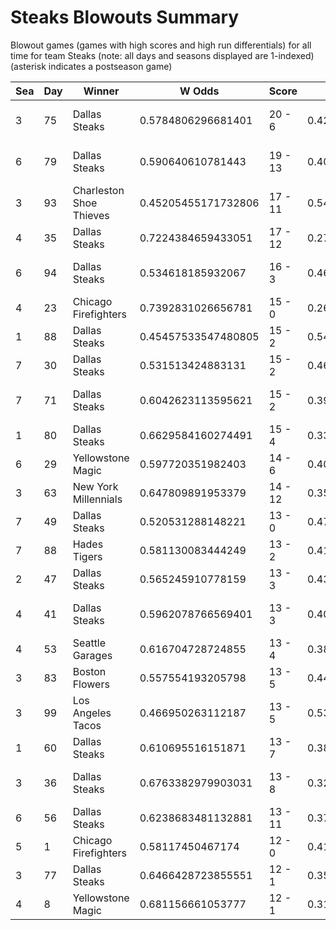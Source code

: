 # Steaks Blowouts Summary



Blowout games (games with high scores and high run differentials) for all time for team Steaks (note: all days and seasons displayed are 1-indexed) (asterisk indicates a postseason game)


| Sea | Day | Winner | W Odds | Score | L Odds | Loser | 
| ------ |------ |------ |------ |------ |------ |------ |
| 3 | 75 | Dallas Steaks | 0.5784806296681401 | 20 - 6 | 0.42151937033185904 | San Francisco Lovers | 
| 6 | 79 | Dallas Steaks | 0.590640610781443 | 19 - 13 | 0.409359389218556 | Canada Moist Talkers | 
| 3 | 93 | Charleston Shoe Thieves | 0.45205455171732806 | 17 - 11 | 0.547945448282671 | Dallas Steaks | 
| 4 | 35 | Dallas Steaks | 0.7224384659433051 | 17 - 12 | 0.27756153405669504 | Unlimited Tacos | 
| 6 | 94 | Dallas Steaks | 0.534618185932067 | 16 - 3 | 0.46538181406793305 | Canada Moist Talkers | 
| 4 | 23 | Chicago Firefighters | 0.7392831026656781 | 15 - 0 | 0.260716897334321 | Dallas Steaks | 
| 1 | 88 | Dallas Steaks | 0.45457533547480805 | 15 - 2 | 0.545424664525191 | Chicago Firefighters | 
| 7 | 30 | Dallas Steaks | 0.531513424883131 | 15 - 2 | 0.46848657511686803 | Philly Pies | 
| 7 | 71 | Dallas Steaks | 0.6042623113595621 | 15 - 2 | 0.395737688640437 | Mexico City Wild Wings | 
| 1 | 80 | Dallas Steaks | 0.6629584160274491 | 15 - 4 | 0.33704158397255 | Boston Flowers | 
| 6 | 29 | Yellowstone Magic | 0.597720351982403 | 14 - 6 | 0.402279648017596 | Dallas Steaks | 
| 3 | 63 | New York Millennials | 0.647809891953379 | 14 - 12 | 0.35219010804662004 | Dallas Steaks | 
| 7 | 49 | Dallas Steaks | 0.520531288148221 | 13 - 0 | 0.47946871185177803 | Hades Tigers | 
| 7 | 88 | Hades Tigers | 0.581130083444249 | 13 - 2 | 0.41886991655575 | Dallas Steaks | 
| 2 | 47 | Dallas Steaks | 0.565245910778159 | 13 - 3 | 0.43475408922184006 | Boston Flowers | 
| 4 | 41 | Dallas Steaks | 0.5962078766569401 | 13 - 3 | 0.40379212334305903 | San Francisco Lovers | 
| 4 | 53 | Seattle Garages | 0.616704728724855 | 13 - 4 | 0.383295271275144 | Dallas Steaks | 
| 3 | 83 | Boston Flowers | 0.557554193205798 | 13 - 5 | 0.44244580679420104 | Dallas Steaks | 
| 3 | 99 | Los Angeles Tacos | 0.466950263112187 | 13 - 5 | 0.533049736887812 | Dallas Steaks | 
| 1 | 60 | Dallas Steaks | 0.610695516151871 | 13 - 7 | 0.38930448384812805 | Boston Flowers | 
| 3 | 36 | Dallas Steaks | 0.6763382979903031 | 13 - 8 | 0.323661702009696 | Kansas City Breath Mints | 
| 6 | 56 | Dallas Steaks | 0.6238683481132881 | 13 - 11 | 0.37613165188671105 | Hawaii Fridays | 
| 5 | 1 | Chicago Firefighters | 0.58117450467174 | 12 - 0 | 0.418825495328259 | Dallas Steaks | 
| 3 | 77 | Dallas Steaks | 0.6466428723855551 | 12 - 1 | 0.35335712761444404 | Chicago Firefighters | 
| 4 | 8 | Yellowstone Magic | 0.681156661053777 | 12 - 1 | 0.318843338946222 | Dallas Steaks | 


